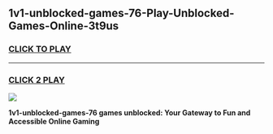 
## 1v1-unblocked-games-76-Play-Unblocked-Games-Online-3t9us
<h3>
<a href="https://premium76.site?title=1v1-unblocked-games-76&ref=25A">CLICK TO PLAY</a></h3>
<hr>

<h3>
<a href="https://premium76.site?title=1v1-unblocked-games-76&ref=25A">CLICK 2 PLAY</a>
  
</h3>

<a href="https://premium76.site?title=1v1-unblocked-games-76&ref=25A"><img src="https://clearcache.store/games.png"></a>


**1v1-unblocked-games-76 games unblocked: Your Gateway to Fun and Accessible Online Gaming**

